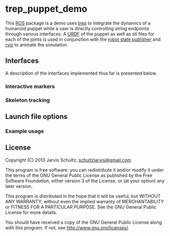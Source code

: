 trep\_puppet\_demo
====================

This [ROS] package is a demo uses [trep] to integrate the dynamics of a humanoid
puppet while a user is directly controlling string endpoints through various
interfaces. A [URDF] of the puppet as well as stl files for each of the joints
is used in conjunction with the [robot state publisher] and [rviz] to animate
the simulation.

## Interfaces

A description of the interfaces implemented thus far is presented below.

### Interactive markers



### Skeleton tracking



## Launch file options



### Example usage





License
-------

Copyright (C) 2013 Jarvis Schultz, schultzjarvis@gmail.com

This program is free software: you can redistribute it and/or modify
it under the terms of the GNU General Public License as published by
the Free Software Foundation, either version 3 of the License, or
(at your option) any later version.

This program is distributed in the hope that it will be useful,
but WITHOUT ANY WARRANTY; without even the implied warranty of
MERCHANTABILITY or FITNESS FOR A PARTICULAR PURPOSE.  See the
GNU General Public License for more details.

You should have received a copy of the GNU General Public License
along with this program.  If not, see <http://www.gnu.org/licenses/>.


[trep]: https://code.google.com/p/trep/
[ROS]: http://www.ros.org/
[URDF]: http://wiki.ros.org/urdf
[robot state publisher]: http://wiki.ros.org/robot_state_publisher
[rviz]: http://wiki.ros.org/rviz